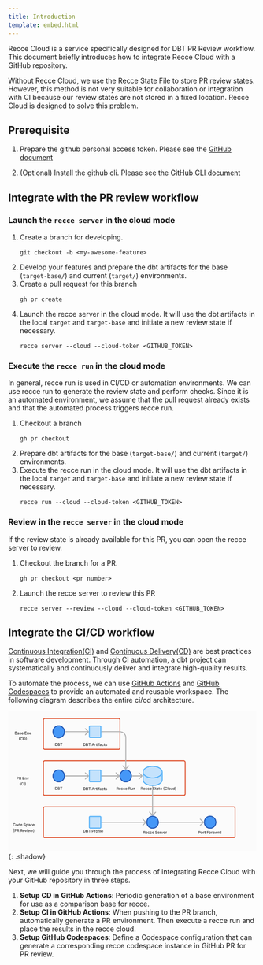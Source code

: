 ```yaml
---
title: Introduction
template: embed.html
---
```


Recce Cloud is a service specifically designed for DBT PR Review workflow. This document briefly introduces how to integrate Recce Cloud with a GitHub repository.

Without Recce Cloud, we use the Recce State File to store PR review states. However, this method is not very suitable for collaboration or integration with CI because our review states are not stored in a fixed location. Recce Cloud is designed to solve this problem.


## Prerequisite

1. Prepare the github personal access token. Please see the [GitHub document](https://docs.github.com/en/authentication/keeping-your-account-and-data-secure/managing-your-personal-access-tokens)

2. (Optional) Install the github cli. Please see the [GitHub CLI document](https://github.com/cli/cli)


## Integrate with the PR review workflow
### Launch the `recce server` in the cloud mode

1. Create a branch for developing.
   ```
   git checkout -b <my-awesome-feature>
   ```
1. Develop your features and prepare the dbt artifacts for the base (`target-base/`) and current (`target/`) environments.
1. Create a pull request for this branch
   ```
   gh pr create
   ```   
1. Launch the recce server in the cloud mode. It will use the dbt artifacts in the local `target` and `target-base` and initiate a new review state if necessary.
   ```
   recce server --cloud --cloud-token <GITHUB_TOKEN>
   ```

### Execute the `recce run` in the cloud mode


In general, recce run is used in CI/CD or automation environments. We can use recce run to generate the review state and perform checks. Since it is an automated environment, we assume that the pull request already exists and that the automated process triggers recce run.

1. Checkout a branch
   ```
   gh pr checkout 
   ```
1. Prepare dbt artifacts for the base (`target-base/`) and current (`target/`) environments.
1. Execute the recce run in the cloud mode. It will use the dbt artifacts in the local `target` and `target-base` and initiate a new review state if necessary.
   ```
   recce run --cloud --cloud-token <GITHUB_TOKEN>
   ```

### Review in the `recce server` in the cloud mode
If the review state is already available for this PR, you can open the recce server to review.

1. Checkout the branch for a PR.
    ```
    gh pr checkout <pr number>
    ```

1. Launch the recce server to review this PR
    ```
    recce server --review --cloud --cloud-token <GITHUB_TOKEN>
    ```

## Integrate the CI/CD workflow

[Continuous Integration(CI)](https://en.wikipedia.org/wiki/Continuous_integration) and [Continuous Delivery(CD)](https://en.wikipedia.org/wiki/Continuous_delivery) are best practices in software development. Through CI automation, a dbt project can systematically and continuously deliver and integrate high-quality results.

To automate the process, we can use [GitHub Actions](https://github.com/features/actions) and [GitHub Codespaces](https://github.com/features/codespaces) to provide an automated and reusable workspace. The following diagram describes the entire ci/cd architecture.

![alt text](../../assets/images/recce-cloud/setup-architecture.png){: .shadow}

Next, we will guide you through the process of integrating Recce Cloud with your GitHub repository in three steps.

1. **Setup CD in GitHub Actions**: Periodic generation of a base environment for use as a comparison base for recce.
1. **Setup CI in GitHub Actions**: When pushing to the PR branch, automatically generate a PR environment. Then execute a recce run and place the results in the recce cloud.
1. **Setup GitHub Codespaces**: Define a Codespace configuration that can generate a corresponding recce codespace instance in GitHub PR for PR review.